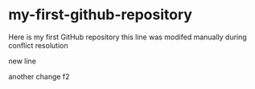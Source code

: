# my-first-github-repository
Here is my first GitHub repository
this line was modifed manually during conflict resolution

new line

another change f2